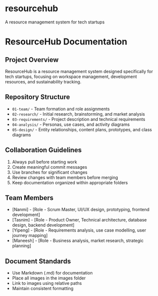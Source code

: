 # resourcehub
A resource management system for tech startups

# ResourceHub Documentation

## Project Overview
ResourceHub is a resource management system designed specifically for tech startups, focusing on workspace management, development resources, and sustainability tracking.

## Repository Structure
- `01-team/` - Team formation and role assignments
- `02-research/` - Initial research, brainstorming, and market analysis
- `03-requirements/` - Project description and technical requirements
- `04-analysis/` - Personas, use cases, and activity diagrams
- `05-design/` - Entity relationships, content plans, prototypes, and class diagrams

## Collaboration Guidelines
1. Always pull before starting work
2. Create meaningful commit messages
3. Use branches for significant changes
4. Review changes with team members before merging
5. Keep documentation organized within appropriate folders

## Team Members
- [Nanmi] - [Role - Scrum Master, UI/UX design, prototyping, frontend development]
- [Tasnim] - [Role - Product Owner, Technical architecture, database design, backend development]
- [Yipeng] - [Role - Requirements analysis, use case modelling, user journey mapping]
- [Maneesh] - [Role - Business analysis, market research, strategic planning]

## Document Standards
- Use Markdown (.md) for documentation
- Place all images in the images folder
- Link to images using relative paths
- Maintain consistent formatting
